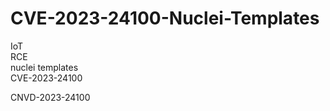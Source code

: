 # CVE-2023-24100-Nuclei-Templates

IoT  
RCE   
nuclei templates  
CVE-2023-24100  

CNVD-2023-24100  
